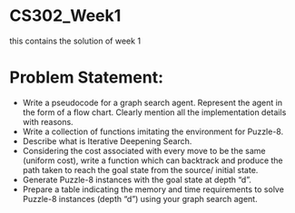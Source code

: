 # CS302_Week1
this contains the solution of week 1

# Problem Statement:
- Write a pseudocode for a graph search agent. Represent the agent in the form of a flow
chart. Clearly mention all the implementation details with reasons.
- Write a collection of functions imitating the environment for Puzzle-8.
- Describe what is Iterative Deepening Search.
- Considering the cost associated with every move to be the same (uniform cost), write a
function which can backtrack and produce the path taken to reach the goal state from the
source/ initial state.
- Generate Puzzle-8 instances with the goal state at depth “d”.
- Prepare a table indicating the memory and time requirements to solve Puzzle-8 instances
(depth “d”) using your graph search agent.

